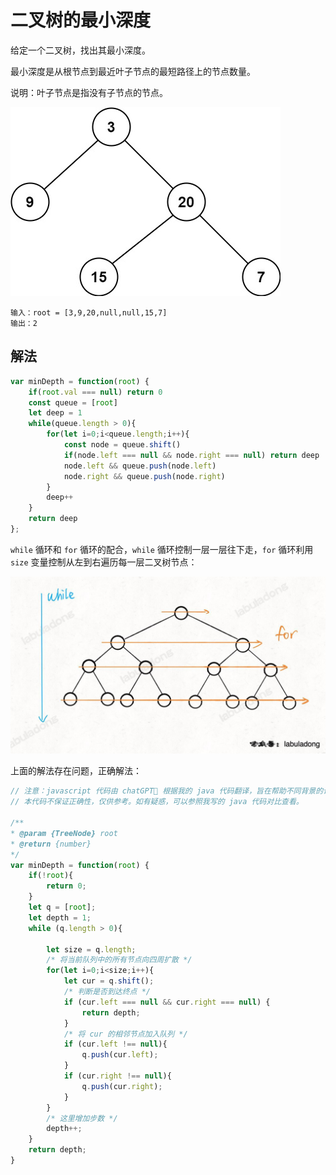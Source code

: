 # 二叉树的最小深度

给定一个二叉树，找出其最小深度。

最小深度是从根节点到最近叶子节点的最短路径上的节点数量。

说明：叶子节点是指没有子节点的节点。

![二叉树](../images/ex_depth.jpeg)

```
输入：root = [3,9,20,null,null,15,7]
输出：2
```

## 解法

```js
var minDepth = function(root) {
    if(root.val === null) return 0
    const queue = [root]
    let deep = 1
    while(queue.length > 0){
        for(let i=0;i<queue.length;i++){
            const node = queue.shift()
            if(node.left === null && node.right === null) return deep
            node.left && queue.push(node.left)
            node.right && queue.push(node.right)
        }
        deep++
    }
    return deep
};
```

 `while` 循环和 `for` 循环的配合，`while` 循环控制一层一层往下走，`for` 循环利用 `size` 变量控制从左到右遍历每一层二叉树节点：

![](../images/mini-tree-deep.jpeg)

上面的解法存在问题，正确解法：

```js
// 注意：javascript 代码由 chatGPT🤖 根据我的 java 代码翻译，旨在帮助不同背景的读者理解算法逻辑。
// 本代码不保证正确性，仅供参考。如有疑惑，可以参照我写的 java 代码对比查看。

/**
* @param {TreeNode} root
* @return {number}
*/
var minDepth = function(root) {
    if(!root){
        return 0;
    }
    let q = [root];
    let depth = 1;
    while (q.length > 0){
        
        let size = q.length;
        /* 将当前队列中的所有节点向四周扩散 */
        for(let i=0;i<size;i++){
            let cur = q.shift();
            /* 判断是否到达终点 */
            if (cur.left === null && cur.right === null) {
                return depth;
            }
            /* 将 cur 的相邻节点加入队列 */
            if (cur.left !== null){
                q.push(cur.left);
            }
            if (cur.right !== null){
                q.push(cur.right);
            }
        }
        /* 这里增加步数 */
        depth++;
    }
    return depth;
}
```